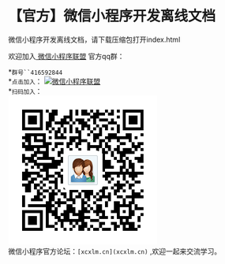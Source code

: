 【官方】微信小程序开发离线文档
=======
  微信小程序开发离线文档，请下载压缩包打开index.html

  欢迎加入[ 微信小程序联盟](http://www.xcxlm.cn) 官方qq群：  
  
*`群号``416592844`  
*`点击加入`：
<a target="_blank" href="http://shang.qq.com/wpa/qunwpa?idkey=4d8759cb360a8b0818e073a892deb67419da55f88a724cb6f131893de7e94168"><img border="0" src="http://pub.idqqimg.com/wpa/images/group.png" alt="微信小程序联盟" title="微信小程序联盟"></a>  
*`扫码加入`：  
![alt](8cm.png)  
微信小程序官方论坛：`[xcxlm.cn](xcxlm.cn)` ,欢迎一起来交流学习。
